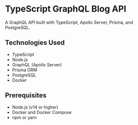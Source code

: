 # TypeScript GraphQL Blog API

A GraphQL API built with TypeScript, Apollo Server, Prisma, and PostgreSQL.

## Technologies Used

- TypeScript
- Node.js
- GraphQL (Apollo Server)
- Prisma ORM
- PostgreSQL
- Docker

## Prerequisites

- Node.js (v14 or higher)
- Docker and Docker Compose
- npm or yarn
